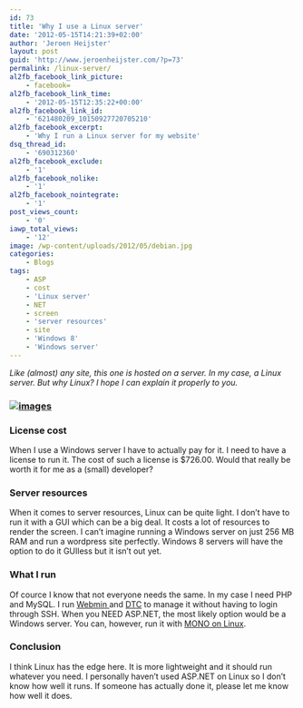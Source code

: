 ```yaml
---
id: 73
title: 'Why I use a Linux server'
date: '2012-05-15T14:21:39+02:00'
author: 'Jeroen Heijster'
layout: post
guid: 'http://www.jeroenheijster.com/?p=73'
permalink: /linux-server/
al2fb_facebook_link_picture:
    - facebook=
al2fb_facebook_link_time:
    - '2012-05-15T12:35:22+00:00'
al2fb_facebook_link_id:
    - '621480209_10150927720705210'
al2fb_facebook_excerpt:
    - 'Why I run a Linux server for my website'
dsq_thread_id:
    - '690312360'
al2fb_facebook_exclude:
    - '1'
al2fb_facebook_nolike:
    - '1'
al2fb_facebook_nointegrate:
    - '1'
post_views_count:
    - '0'
iawp_total_views:
    - '12'
image: /wp-content/uploads/2012/05/debian.jpg
categories:
    - Blogs
tags:
    - ASP
    - cost
    - 'Linux server'
    - NET
    - screen
    - 'server resources'
    - site
    - 'Windows 8'
    - 'Windows server'
---
```


*Like (almost) any site, this one is hosted on a server. In my case, a Linux server. But why Linux? I hope I can explain it properly to you.*

### [![](http://jeroenheijstercom.azurewebsites.net/wp-content/uploads/2012/05/images.jpg "images")](http://jeroenheijstercom.azurewebsites.net/wp-content/uploads/2012/05/images.jpg)

### License cost

When I use a Windows server I have to actually pay for it. I need to have a license to run it. The cost of such a license is $726.00. Would that really be worth it for me as a (small) developer?

### Server resources

When it comes to server resources, Linux can be quite light. I don’t have to run it with a GUI which can be a big deal. It costs a lot of resources to render the screen. I can’t imagine running a Windows server on just 256 MB RAM and run a wordpress site perfectly. Windows 8 servers will have the option to do it GUIless but it isn’t out yet.

### What I run

Of cource I know that not everyone needs the same. In my case I need PHP and MySQL. I run [Webmin ](http://www.webmin.com/)and [DTC](http://gplhost.com/software-dtc.html) to manage it without having to login through SSH. When you NEED ASP.NET, the most likely option would be a Windows server. You can, however, run it with [MONO on Linux](http://www.codeproject.com/Articles/9738/Introduction-to-Mono-ASP-NET-with-XSP-and-Apache).

### Conclusion

I think Linux has the edge here. It is more lightweight and it should run whatever you need. I personally haven’t used ASP.NET on Linux so I don’t know how well it runs. If someone has actually done it, please let me know how well it does.

<div></div><div></div><div></div><div></div><div></div><div></div>